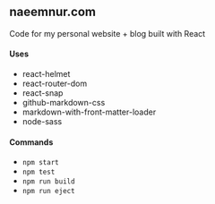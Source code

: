 ## naeemnur.com

Code for my personal website + blog built with React

#### Uses

- react-helmet
- react-router-dom
- react-snap
- github-markdown-css
- markdown-with-front-matter-loader
- node-sass

#### Commands

- `npm start`
- `npm test`
- `npm run build`
- `npm run eject`
